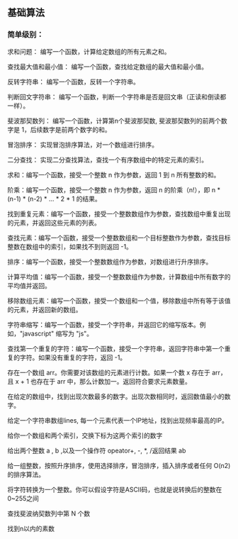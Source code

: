 ## 基础算法

### 简单级别：

求和问题： 编写一个函数，计算给定数组的所有元素之和。

查找最大值和最小值： 编写一个函数，查找给定数组的最大值和最小值。

反转字符串： 编写一个函数，反转一个字符串。

判断回文字符串： 编写一个函数，判断一个字符串是否是回文串（正读和倒读都一样）。

斐波那契数列： 编写一个函数，计算第n个斐波那契数, 斐波那契数列的前两个数字是 1，后续数字是前两个数字的和。

冒泡排序： 实现冒泡排序算法，对一个数组进行排序。

二分查找： 实现二分查找算法，查找一个有序数组中的特定元素的索引。

求和：编写一个函数，接受一个整数 n 作为参数，返回 1 到 n 所有整数的和。

阶乘：编写一个函数，接受一个整数 n 作为参数，返回 n 的阶乘（n!），即 n * (n-1) * (n-2) * ... * 2 * 1 的结果。

找到重复元素：编写一个函数，接受一个整数数组作为参数，查找数组中重复出现的元素，并返回这些元素的列表。

查找元素：编写一个函数，接受一个整数数组和一个目标整数作为参数，查找目标整数在数组中的索引，如果找不到则返回 -1。

排序：编写一个函数，接受一个整数数组作为参数，对数组进行升序排序。

计算平均值：编写一个函数，接受一个整数数组作为参数，计算数组中所有数字的平均值并返回。

移除数组元素：编写一个函数，接受一个数组和一个值，移除数组中所有等于该值的元素，并返回新的数组。

字符串缩写：编写一个函数，接受一个字符串，并返回它的缩写版本。例如，"javascript" 缩写为 "js"。

查找第一个重复的字符：编写一个函数，接受一个字符串，返回字符串中第一个重复的字符。如果没有重复的字符，返回 -1。

存在一个数组 arr。你需要对该数组的元素进行计数。如果一个数 x 存在于 arr，且 x + 1 也存在于 arr 中，那么计数加一。返回符合要求元素数量。

在给定的数组中，找到出现次数最多的数字。出现次数相同时，返回数值最小的数字。

给定一个字符串数组lines, 每一个元素代表一个IP地址，找到出现频率最高的IP。

给你一个数组和两个索引，交换下标为这两个索引的数字

给出两个整数 a , b ,以及一个操作符 opeator+, -, *, /返回结果 a<operator>b

给一组整数，按照升序排序，使用选择排序，冒泡排序，插入排序或者任何 O(n2) 的排序算法。

将字符转换为一个整数。你可以假设字符是ASCII码，也就是说转换后的整数在0~255之间

查找斐波纳契数列中第 N 个数

找到n以内的素数